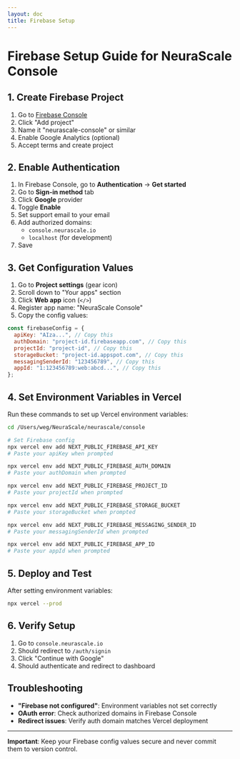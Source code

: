 ```yaml
---
layout: doc
title: Firebase Setup
---
```


# Firebase Setup Guide for NeuraScale Console

## 1. Create Firebase Project

1. Go to [Firebase Console](https://console.firebase.google.com/)
2. Click "Add project"
3. Name it "neurascale-console" or similar
4. Enable Google Analytics (optional)
5. Accept terms and create project

## 2. Enable Authentication

1. In Firebase Console, go to **Authentication** → **Get started**
2. Go to **Sign-in method** tab
3. Click **Google** provider
4. Toggle **Enable**
5. Set support email to your email
6. Add authorized domains:
   - `console.neurascale.io`
   - `localhost` (for development)
7. Save

## 3. Get Configuration Values

1. Go to **Project settings** (gear icon)
2. Scroll down to "Your apps" section
3. Click **Web app** icon (`</>`)
4. Register app name: "NeuraScale Console"
5. Copy the config values:

```javascript
const firebaseConfig = {
  apiKey: "AIza...", // Copy this
  authDomain: "project-id.firebaseapp.com", // Copy this
  projectId: "project-id", // Copy this
  storageBucket: "project-id.appspot.com", // Copy this
  messagingSenderId: "123456789", // Copy this
  appId: "1:123456789:web:abcd...", // Copy this
};
```

## 4. Set Environment Variables in Vercel

Run these commands to set up Vercel environment variables:

```bash
cd /Users/weg/NeuraScale/neurascale/console

# Set Firebase config
npx vercel env add NEXT_PUBLIC_FIREBASE_API_KEY
# Paste your apiKey when prompted

npx vercel env add NEXT_PUBLIC_FIREBASE_AUTH_DOMAIN
# Paste your authDomain when prompted

npx vercel env add NEXT_PUBLIC_FIREBASE_PROJECT_ID
# Paste your projectId when prompted

npx vercel env add NEXT_PUBLIC_FIREBASE_STORAGE_BUCKET
# Paste your storageBucket when prompted

npx vercel env add NEXT_PUBLIC_FIREBASE_MESSAGING_SENDER_ID
# Paste your messagingSenderId when prompted

npx vercel env add NEXT_PUBLIC_FIREBASE_APP_ID
# Paste your appId when prompted
```

## 5. Deploy and Test

After setting environment variables:

```bash
npx vercel --prod
```

## 6. Verify Setup

1. Go to `console.neurascale.io`
2. Should redirect to `/auth/signin`
3. Click "Continue with Google"
4. Should authenticate and redirect to dashboard

## Troubleshooting

- **"Firebase not configured"**: Environment variables not set correctly
- **OAuth error**: Check authorized domains in Firebase Console
- **Redirect issues**: Verify auth domain matches Vercel deployment

---

**Important**: Keep your Firebase config values secure and never commit them to version control.
